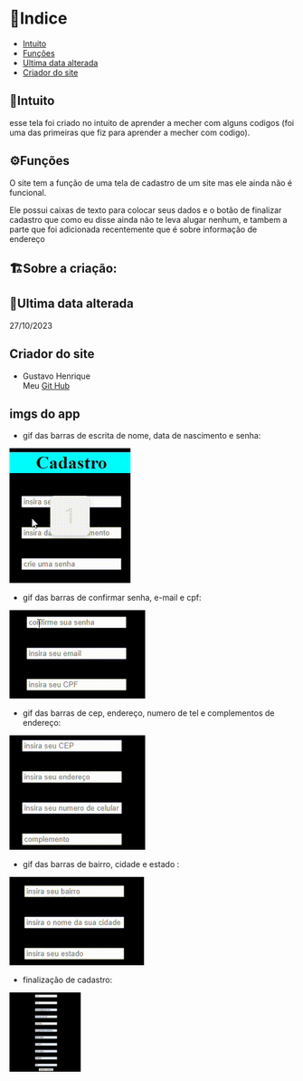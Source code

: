 # 📂Indice

* [Intuito](#intuito) 
* [Funções](#%EF%B8%8Ffun%C3%A7%C3%B5es) 
* [Ultima data alterada](#ultima-data-alterada) 
* [Criador do site](#criador-do-site)

## 💬Intuito

esse tela foi criado no intuito de aprender a mecher com alguns codigos (foi uma das primeiras que fiz para aprender a mecher com codigo). 

## ⚙️Funções

O site tem a função de uma tela de cadastro de um site mas ele ainda não é funcional.

Ele possui caixas de texto para colocar seus dados e o botão de finalizar cadastro que como eu disse ainda não te leva alugar nenhum, e tambem a parte que foi adicionada recentemente que é sobre informação de endereço

## 🏗️Sobre a criação:

## 📅Ultima data alterada
27/10/2023

## Criador do site

* Gustavo Henrique <br>
 Meu [Git Hub](https://github.com/foxymplayer)

 ## imgs do app

 * gif das barras de escrita de nome, data de nascimento e senha:

 ![image](gif/nome%2Cdataesenha.gif)

 *  gif das barras de confirmar senha, e-mail e cpf:

 ![image](gif/confsenha%2Cemailecpg.gif)

 * gif das barras de cep, endereço, numero de tel e complementos de endereço:

 ![image](gif/cepnumcom.gif)

 * gif das barras de bairro, cidade e estado :

 ![image](gif/baicidest.gif)

 * finalização de cadastro:

 <img src="gif/finalizi.gif" width="25%">

